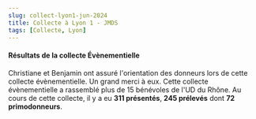 ```yaml
---
slug: collect-lyon1-jun-2024
title: Collecte à Lyon 1 - JMDS
tags: [Collecte, Lyon]
---
```


#### Résultats de la collecte Évènementielle

Christiane et Benjamin ont assuré l'orientation des donneurs lors de cette collecte évènementielle. Un grand merci à eux. Cette collecte évènementielle a rassemblé plus de 15 bénévoles de l'UD du Rhône. Au cours de cette collecte, il y a eu **311 présentés**, **245 prélevés** dont **72 primodonneurs**.